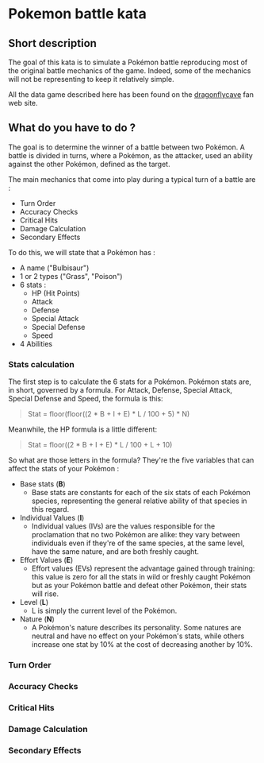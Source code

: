 # Pokemon battle kata

## Short description

The goal of this kata is to simulate a Pokémon battle reproducing most of the original battle mechanics of the game.
Indeed, some of the mechanics will not be representing to keep it relatively simple.

All the data game described here has been found on the [dragonflycave](https://www.dragonflycave.com/mechanics/stats) fan web site.

## What do you have to do ?

The goal is to determine the winner of a battle between two Pokémon.
A battle is divided in turns, where a Pokémon, as the attacker, used an ability against the other Pokémon, defined as the target.

The main mechanics that come into play during a typical turn of a battle are :
* Turn Order
* Accuracy Checks
* Critical Hits
* Damage Calculation
* Secondary Effects

To do this, we will state that a Pokémon has :
* A name ("Bulbisaur")
* 1 or 2 types ("Grass", "Poison")
* 6 stats :
    * HP (Hit Points)
    * Attack
    * Defense
    * Special Attack
    * Special Defense
    * Speed
* 4 Abilities

### Stats calculation

The first step is to calculate the 6 stats for a Pokémon.
Pokémon stats are, in short, governed by a formula. For Attack, Defense, Special Attack, Special Defense and Speed, the formula is this:
> Stat = floor(floor((2 * B + I + E) * L / 100 + 5) * N)

Meanwhile, the HP formula is a little different:
> Stat = floor((2 * B + I + E) * L / 100 + L + 10)

So what are those letters in the formula? They're the five variables that can affect the stats of your Pokémon :
* Base stats (**B**)
    * Base stats are constants for each of the six stats of each Pokémon species, representing the general relative ability of that species in this regard.
* Individual Values (**I**)
    * Individual values (IVs) are the values responsible for the proclamation that no two Pokémon are alike: they vary between individuals even if they're of the same species, at the same level, have the same nature, and are both freshly caught.
* Effort Values (**E**)
    * Effort values (EVs) represent the advantage gained through training: this value is zero for all the stats in wild or freshly caught Pokémon but as your Pokémon battle and defeat other Pokémon, their stats will rise.
* Level (**L**)
    * L is simply the current level of the Pokémon.
* Nature (**N**)
    * A Pokémon's nature describes its personality. Some natures are neutral and have no effect on your Pokémon's stats, while others increase one stat by 10% at the cost of decreasing another by 10%.

### Turn Order

### Accuracy Checks

### Critical Hits

### Damage Calculation

### Secondary Effects